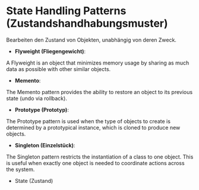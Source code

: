 # State Handling Patterns (Zustandshandhabungsmuster)

Bearbeiten den Zustand von Objekten, unabhängig von deren Zweck.

* __Flyweight (Fliegengewicht)__:

A Flyweight is an object that minimizes memory usage by sharing as much data as possible with other similar objects.

* __Memento__:

The Memento pattern provides the ability to restore an object to its previous state (undo via rollback).

* __Prototype (Prototyp)__:

The Prototype pattern is used when the type of objects to create is determined by a prototypical instance, which is cloned to produce new objects.

* __Singleton (Einzelstück)__:

The Singleton pattern restricts the instantiation of a class to one object. This is useful when exactly one object is needed to coordinate actions across the system.

* State (Zustand)
